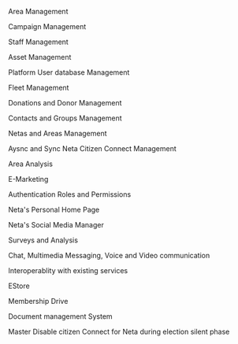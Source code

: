 
Area Management

Campaign Management

Staff Management

Asset Management

Platform User database Management

Fleet Management

Donations and Donor Management

Contacts and Groups Management

Netas and Areas Management

Aysnc and Sync  Neta Citizen Connect Management

Area Analysis

E-Marketing

Authentication Roles and Permissions

Neta's Personal Home Page

Neta's Social Media Manager

Surveys and Analysis

Chat, Multimedia Messaging, Voice and Video communication

Interoperablity with existing services

EStore

Membership Drive

Document management System

Master Disable citizen Connect for Neta during election silent phase

